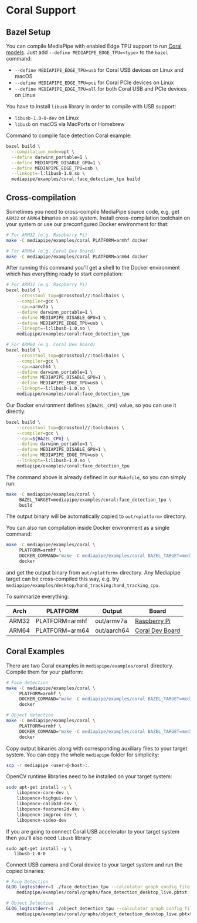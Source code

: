 # Coral Support

## Bazel Setup

You can compile MediaPipe with enabled Edge TPU support to run
[Coral models](http://coral.ai/models). Just add
`--define MEDIAPIPE_EDGE_TPU=<type>` to the `bazel` command:

* `--define MEDIAPIPE_EDGE_TPU=usb` for Coral USB devices on Linux and macOS
* `--define MEDIAPIPE_EDGE_TPU=pci` for Coral PCIe devices on Linux
* `--define MEDIAPIPE_EDGE_TPU=all` for both Coral USB and PCIe devices on Linux

You have to install `libusb` library in order to compile with USB support:

* `libusb-1.0-0-dev` on Linux
* `libusb` on macOS via MacPorts or Homebrew

Command to compile face detection Coral example:

```bash
bazel build \
  --compilation_mode=opt \
  --define darwinn_portable=1 \
  --define MEDIAPIPE_DISABLE_GPU=1 \
  --define MEDIAPIPE_EDGE_TPU=usb \
  --linkopt=-l:libusb-1.0.so \
  mediapipe/examples/coral:face_detection_tpu build
```

## Cross-compilation

Sometimes you need to cross-compile MediaPipe source code, e.g. get `ARM32`
or `ARM64` binaries on `x86` system. Install cross-compilation toolchain on
your system or use our preconfigured Docker environment for that:

```bash
# For ARM32 (e.g. Raspberry Pi)
make -C mediapipe/examples/coral PLATFORM=armhf docker

# For ARM64 (e.g. Coral Dev Board)
make -C mediapipe/examples/coral PLATFORM=arm64 docker
```

After running this command you'll get a shell to the Docker environment which
has everything ready to start compilation:

```bash
# For ARM32 (e.g. Raspberry Pi)
bazel build \
    --crosstool_top=@crosstool//:toolchains \
    --compiler=gcc \
    --cpu=armv7a \
    --define darwinn_portable=1 \
    --define MEDIAPIPE_DISABLE_GPU=1 \
    --define MEDIAPIPE_EDGE_TPU=usb \
    --linkopt=-l:libusb-1.0.so \
    mediapipe/examples/coral:face_detection_tpu

# For ARM64 (e.g. Coral Dev Board)
bazel build \
    --crosstool_top=@crosstool//:toolchains \
    --compiler=gcc \
    --cpu=aarch64 \
    --define darwinn_portable=1 \
    --define MEDIAPIPE_DISABLE_GPU=1 \
    --define MEDIAPIPE_EDGE_TPU=usb \
    --linkopt=-l:libusb-1.0.so \
    mediapipe/examples/coral:face_detection_tpu
```

Our Docker environment defines `${BAZEL_CPU}` value, so you can use it directly:

```bash
bazel build \
    --crosstool_top=@crosstool//:toolchains \
    --compiler=gcc \
    --cpu=${BAZEL_CPU} \
    --define darwinn_portable=1 \
    --define MEDIAPIPE_DISABLE_GPU=1 \
    --define MEDIAPIPE_EDGE_TPU=usb \
    --linkopt=-l:libusb-1.0.so \
    mediapipe/examples/coral:face_detection_tpu
```

The command above is already defined in our `Makefile`, so you can simply run:

```bash
make -C mediapipe/examples/coral \
     BAZEL_TARGET=mediapipe/examples/coral:face_detection_tpu \
     build
```

The output binary will be automatically copied to `out/<platform>` directory.

You can also run compilation inside Docker environment as a single
command:

```bash
make -C mediapipe/examples/coral \
     PLATFORM=armhf \
     DOCKER_COMMAND="make -C mediapipe/examples/coral BAZEL_TARGET=mediapipe/examples/coral:face_detection_tpu build" \
     docker
```

and get the output binary from `out/<platform>` directory. Any Mediapipe target
can be cross-compiled  this way, e.g. try
`mediapipe/examples/desktop/hand_tracking:hand_tracking_cpu`.

To summarize everything:

| Arch  | PLATFORM       | Output      | Board                                                    |
| ----- | -------------- | ----------- | -------------------------------------------------------- |
| ARM32 | PLATFORM=armhf | out/armv7a  | [Raspberry Pi](https://www.raspberrypi.org/products/)    |
| ARM64 | PLATFORM=arm64 | out/aarch64 | [Coral Dev Board](https://coral.ai/products/dev-board/)  |

## Coral Examples

There are two Coral examples in `mediapipe/examples/coral` directory. Compile
them for your platform:

```bash
# Face detection
make -C mediapipe/examples/coral \
     PLATFORM=armhf \
     DOCKER_COMMAND="make -C mediapipe/examples/coral BAZEL_TARGET=mediapipe/examples/coral:face_detection_tpu build" \
     docker

# Object detection
make -C mediapipe/examples/coral \
     PLATFORM=armhf \
     DOCKER_COMMAND="make -C mediapipe/examples/coral BAZEL_TARGET=mediapipe/examples/coral:object_detection_tpu build" \
     docker
```

Copy output binaries along with corresponding auxiliary files to your target
system. You can copy the whole `mediapipe` folder for simplicity:

```bash
scp -r mediapipe <user>@<host>:.
```

OpenCV runtime libraries need to be installed on your target system:

```bash
sudo apt-get install -y \
    libopencv-core-dev \
    libopencv-highgui-dev \
    libopencv-calib3d-dev \
    libopencv-features2d-dev \
    libopencv-imgproc-dev \
    libopencv-video-dev
```

If you are going to connect Coral USB accelerator to your target system then
you'll also need `libusb` library:

```shell
sudo apt-get install -y \
   libusb-1.0-0
```

Connect USB camera and Coral device to your target system and run the copied
binaries:

```bash
# Face Detection
GLOG_logtostderr=1 ./face_detection_tpu --calculator_graph_config_file \
    mediapipe/examples/coral/graphs/face_detection_desktop_live.pbtxt

# Object Detection
GLOG_logtostderr=1 ./object_detection_tpu --calculator_graph_config_file \
    mediapipe/examples/coral/graphs/object_detection_desktop_live.pbtxt
```
